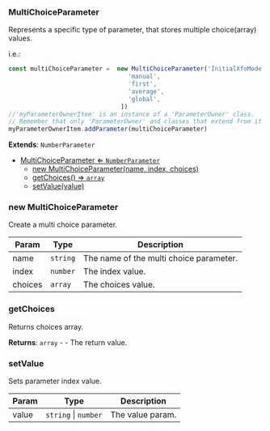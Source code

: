<a name="MultiChoiceParameter"></a>

### MultiChoiceParameter 
Represents a specific type of parameter, that stores multiple choice(array) values.

i.e.:
```javascript
const multiChoiceParameter =  new MultiChoiceParameter('InitialXfoMode', GROUP_INITIAL_XFO_MODES.average, [
                                 'manual',
                                 'first',
                                 'average',
                                 'global',
                               ])
//'myParameterOwnerItem' is an instance of a 'ParameterOwner' class.
// Remember that only 'ParameterOwner' and classes that extend from it can host 'Parameter' objects.
myParameterOwnerItem.addParameter(multiChoiceParameter)
```


**Extends**: <code>NumberParameter</code>  

* [MultiChoiceParameter ⇐ <code>NumberParameter</code>](#MultiChoiceParameter)
    * [new MultiChoiceParameter(name, index, choices)](#new-MultiChoiceParameter)
    * [getChoices() ⇒ <code>array</code>](#getChoices)
    * [setValue(value)](#setValue)

<a name="new_MultiChoiceParameter_new"></a>

### new MultiChoiceParameter
Create a multi choice parameter.


| Param | Type | Description |
| --- | --- | --- |
| name | <code>string</code> | The name of the multi choice parameter. |
| index | <code>number</code> | The index value. |
| choices | <code>array</code> | The choices value. |

<a name="MultiChoiceParameter+getChoices"></a>

### getChoices
Returns choices array.


**Returns**: <code>array</code> - - The return value.  
<a name="MultiChoiceParameter+setValue"></a>

### setValue
Sets parameter index value.



| Param | Type | Description |
| --- | --- | --- |
| value | <code>string</code> \| <code>number</code> | The value param. |

